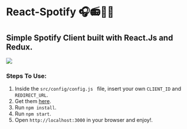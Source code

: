 # React-Spotify 🎧📻🎵🎉

## Simple Spotify Client built with React.Js and Redux.

![](reactspotify.gif)

### Steps To Use:

1. Inside the ```src/config/config.js ``` file, insert your own ```CLIENT_ID``` and ```REDIRECT_URL```.
2. Get them <a href="https://developer.spotify.com/console/">here</a>.
3. Run ```npm install```.
4. Run ```npm start```.
5. Open ```http://localhost:3000``` in your browser and enjoy!.
